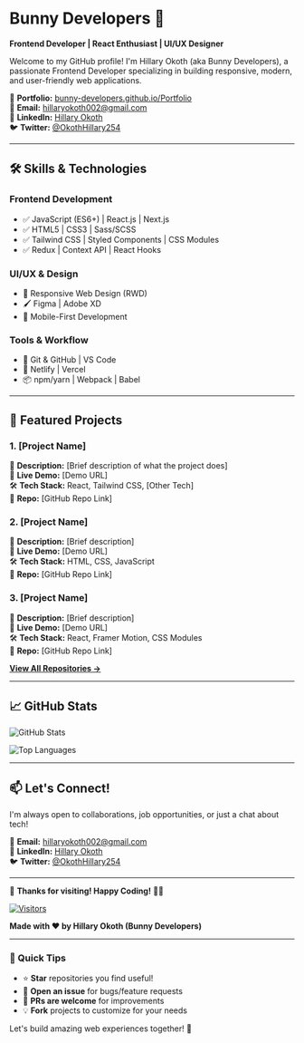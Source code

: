 # Bunny Developers 🚀

**Frontend Developer | React Enthusiast | UI/UX Designer**

Welcome to my GitHub profile! I'm Hillary Okoth (aka Bunny Developers), a passionate Frontend Developer specializing in building responsive, modern, and user-friendly web applications.

🔗 **Portfolio:** [bunny-developers.github.io/Portfolio](https://bunny-developers.github.io/Portfolio/)  
📧 **Email:** [hillaryokoth002@gmail.com](mailto:hillaryokoth002@gmail.com)  
💼 **LinkedIn:** [Hillary Okoth](https://www.linkedin.com/in/hillary-okoth-38a9a6268)  
🐦 **Twitter:** [@OkothHillary254](https://x.com/OkothHillary254)  

---

## 🛠️ Skills & Technologies

### Frontend Development
- ✅ JavaScript (ES6+) | React.js | Next.js
- ✅ HTML5 | CSS3 | Sass/SCSS
- ✅ Tailwind CSS | Styled Components | CSS Modules
- ✅ Redux | Context API | React Hooks

### UI/UX & Design
- 🎨 Responsive Web Design (RWD)
- 🖌️ Figma | Adobe XD
- 📱 Mobile-First Development

### Tools & Workflow
- 🔧 Git & GitHub | VS Code
- 🚀 Netlify | Vercel
- 📦 npm/yarn | Webpack | Babel

---

## 🚀 Featured Projects

<!-- PROJECT 1 -->
### 1. [Project Name]
📌 **Description:** [Brief description of what the project does]  
🔗 **Live Demo:** [Demo URL]  
🛠️ **Tech Stack:** React, Tailwind CSS, [Other Tech]  
📂 **Repo:** [GitHub Repo Link]  

<!-- PROJECT 2 -->
### 2. [Project Name]
📌 **Description:** [Brief description]  
🔗 **Live Demo:** [Demo URL]  
🛠️ **Tech Stack:** HTML, CSS, JavaScript  
📂 **Repo:** [GitHub Repo Link]  

<!-- PROJECT 3 -->
### 3. [Project Name]
📌 **Description:** [Brief description]  
🔗 **Live Demo:** [Demo URL]  
🛠️ **Tech Stack:** React, Framer Motion, CSS Modules  
📂 **Repo:** [GitHub Repo Link]  

[**View All Repositories →**](https://github.com/bunny-developers)

---

## 📈 GitHub Stats

<!-- Customize with your username -->
![GitHub Stats](https://github-readme-stats.vercel.app/api?username=bunny-developers&show_icons=true&theme=radical)

![Top Languages](https://github-readme-stats.vercel.app/api/top-langs/?username=bunny-developers&layout=compact&theme=radical)

---

## 📫 Let's Connect!

I'm always open to collaborations, job opportunities, or just a chat about tech!

📧 **Email:** [hillaryokoth002@gmail.com](mailto:hillaryokoth002@gmail.com)  
🔗 **LinkedIn:** [Hillary Okoth](https://www.linkedin.com/in/hillary-okoth-38a9a6268)  
🐦 **Twitter:** [@OkothHillary254](https://x.com/OkothHillary254)  

---

🌟 **Thanks for visiting! Happy Coding!** 👨‍💻

[![Visitors](https://visitor-badge.laobi.icu/badge?page_id=bunny-developers.bunny-developers)](https://github.com/bunny-developers)

**Made with ❤️ by Hillary Okoth (Bunny Developers)**

---

### 🔹 Quick Tips
- ⭐ **Star** repositories you find useful!
- 🐞 **Open an issue** for bugs/feature requests
- 🔄 **PRs are welcome** for improvements
- 💡 **Fork** projects to customize for your needs

Let's build amazing web experiences together! 🚀
